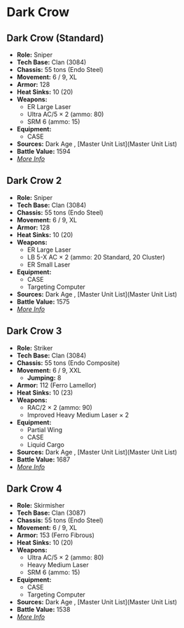 # Dark Crow 

## Dark Crow (Standard) 

- **Role:** Sniper 
- **Tech Base:** Clan (3084) 
- **Chassis:** 55 tons (Endo Steel) 
- **Movement:** 6 / 9, XL 
- **Armor:** 128 
- **Heat Sinks:** 10 (20) 
- **Weapons:** 
  - ER Large Laser 
  - Ultra AC/5 × 2 (ammo: 80) 
  - SRM 6 (ammo: 15) 
- **Equipment:** 
  - CASE 
- **Sources:** Dark Age , [Master Unit List](Master Unit List) 
- **Battle Value:** 1594 
- [*More Info*](dark_crow/dark_crow_standard.md) 

## Dark Crow 2 

- **Role:** Sniper 
- **Tech Base:** Clan (3084) 
- **Chassis:** 55 tons (Endo Steel) 
- **Movement:** 6 / 9, XL 
- **Armor:** 128 
- **Heat Sinks:** 10 (20) 
- **Weapons:** 
  - ER Large Laser 
  - LB 5-X AC × 2 (ammo: 20 Standard, 20 Cluster) 
  - ER Small Laser 
- **Equipment:** 
  - CASE 
  - Targeting Computer 
- **Sources:** Dark Age , [Master Unit List](Master Unit List) 
- **Battle Value:** 1575 
- [*More Info*](dark_crow/dark_crow_2.md) 

## Dark Crow 3 

- **Role:** Striker 
- **Tech Base:** Clan (3084) 
- **Chassis:** 55 tons (Endo Composite) 
- **Movement:** 6 / 9, XXL 
  - **Jumping:** 8 
- **Armor:** 112 (Ferro Lamellor) 
- **Heat Sinks:** 10 (23) 
- **Weapons:** 
  - RAC/2 × 2 (ammo: 90) 
  - Improved Heavy Medium Laser × 2 
- **Equipment:** 
  - Partial Wing 
  - CASE 
  - Liquid Cargo 
- **Sources:** Dark Age , [Master Unit List](Master Unit List) 
- **Battle Value:** 1687 
- [*More Info*](dark_crow/dark_crow_3.md) 

## Dark Crow 4 

- **Role:** Skirmisher 
- **Tech Base:** Clan (3087) 
- **Chassis:** 55 tons (Endo Steel) 
- **Movement:** 6 / 9, XL 
- **Armor:** 153 (Ferro Fibrous) 
- **Heat Sinks:** 10 (20) 
- **Weapons:** 
  - Ultra AC/5 × 2 (ammo: 80) 
  - Heavy Medium Laser 
  - SRM 6 (ammo: 15) 
- **Equipment:** 
  - CASE 
  - Targeting Computer 
- **Sources:** Dark Age , [Master Unit List](Master Unit List) 
- **Battle Value:** 1538 
- [*More Info*](dark_crow/dark_crow_4.md) 

